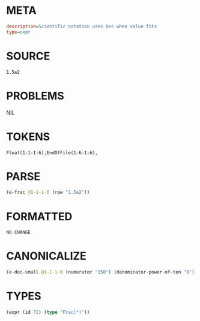 # META
~~~ini
description=Scientific notation uses Dec when value fits
type=expr
~~~
# SOURCE
~~~roc
1.5e2
~~~
# PROBLEMS
NIL
# TOKENS
~~~zig
Float(1:1-1:6),EndOfFile(1:6-1:6),
~~~
# PARSE
~~~clojure
(e-frac @1-1-1-6 (raw "1.5e2"))
~~~
# FORMATTED
~~~roc
NO CHANGE
~~~
# CANONICALIZE
~~~clojure
(e-dec-small @1-1-1-6 (numerator "150") (denominator-power-of-ten "0") (value "150") (id 72))
~~~
# TYPES
~~~clojure
(expr (id 72) (type "Frac(*)"))
~~~
